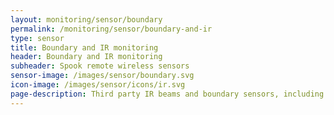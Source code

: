 ```yaml
---
layout: monitoring/sensor/boundary
permalink: /monitoring/sensor/boundary-and-ir
type: sensor
title: Boundary and IR monitoring
header: Boundary and IR monitoring
subheader: Spook remote wireless sensors
sensor-image: /images/sensor/boundary.svg
icon-image: /images/sensor/icons/ir.svg
page-description: Third party IR beams and boundary sensors, including pressure pads, can be connected to a Spook wireless dry contact sensor allowing for a solution to any monitoring issue.
---
```

